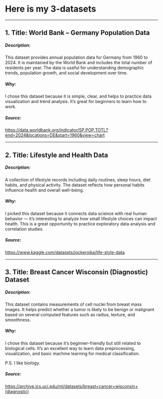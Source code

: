 # Here is my 3-datasets

---

## 1. Title: World Bank – Germany Population Data
##### Description:  
This dataset provides annual population data for Germany from 1960 to 2024. It is maintained by the World Bank and includes the total number of residents per year. The data is useful for understanding demographic trends, population growth, and social development over time.  

##### Why:  
I chose this dataset because it is simple, clear, and helps to practice data visualization and trend analysis. It’s great for beginners to learn how to work.  

##### Source:  
https://data.worldbank.org/indicator/SP.POP.TOTL?end=2024&locations=DE&start=1960&view=chart  

---

## 2. Title: Lifestyle and Health Data
##### Description:  
A collection of lifestyle records including daily routines, sleep hours, diet habits, and physical activity. The dataset reflects how personal habits influence health and overall well-being.  

##### Why:  
I picked this dataset because it connects data science with real human behavior — it’s interesting to analyze how small lifestyle choices can impact health. This is a great opportunity to practice exploratory data analysis and correlation studies.  

##### Source:  
https://www.kaggle.com/datasets/jockeroika/life-style-data  

---

## 3. Title: Breast Cancer Wisconsin (Diagnostic) Dataset
##### Description:  
This dataset contains measurements of cell nuclei from breast mass images. It helps predict whether a tumor is likely to be benign or malignant based on several computed features such as radius, texture, and smoothness.  

##### Why:  
I chose this dataset because it’s beginner-friendly but still related to biological cells. It’s an excellent way to learn data preprocessing, visualization, and basic machine learning for medical classification.

P.S. I like biology.

##### Source:  
https://archive.ics.uci.edu/ml/datasets/breast+cancer+wisconsin+(diagnostic)
